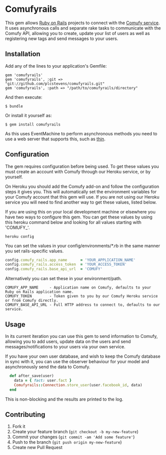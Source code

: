 # Comufyrails

This gem allows [Ruby on Rails](http://rubyonrails.org/) projects to connect with the
[Comufy service](http://www.comufy.com/). It uses asynchronous calls and separate rake tasks to communicate with
the Comufy API, allowing you to create, update your list of users as well as registering new tags and send
messages to your users.

## Installation

Add any of the lines to your application's Gemfile:

    gem 'comufyrails'
    gem 'comufyrails', :git => "git://github.com/plcstevens/comufyrails.git"
    gem 'comufyrails', :path => "/path/to/comufyrails/directory"

And then execute:

    $ bundle

Or install it yourself as:

    $ gem install comufyrails

As this uses EventMachine to perform asynchronous methods you need to use a web server that supports this, such
as [thin](http://code.macournoyer.com/thin/).

## Configuration

The gem requires configuration before being used. To get these values you must create an account with Comufy through
our Heroku service, or by yourself.

On Heroku you should add the Comufy add-on and follow the configuration steps it gives you. This will automatically
set the environment variables for your Comufy account that this gem will use. If you are not using our Heroku
service you will need to find another way to get these values, listed below.

If you are using this on your local development machine or elsewhere you have two ways to configure this gem. You
can get these values by using this heroku command below and looking for all values starting with 'COMUFY_'.

    heroku config

You can set the values in your config/environments/*.rb in the same manner you set rails-specific values.

```ruby
config.comufy_rails.app_name      = 'YOUR_APPLICATION_NAME'
config.comufy_rails.access_token  = 'YOUR_ACCESS_TOKEN'
config.comufy_rails.base_api_url  = 'COMUFY'
```

Alternatively you can set these in your environment/path.

```
COMUFY_APP_NAME     - Application name on Comufy, defaults to your Ruby on Rails application name.
COMUFY_TOKEN        - Token given to you by our Comufy Heroku service or from Comufy directly.
COMUFY_BASE_API_URL - Full HTTP address to connect to, defaults to our service.
```

## Usage

In its current iteration you can use this gem to send information to Comufy, allowing you to add users, update data
on the users and send messages/notifications to your users via your own service.

If you have your own user database, and wish to keep the Comufy database in sync with it, you can use the observer
behaviour for your model and asynchronously send the data to Comufy.

```ruby
  def after_save(user)
    data = { fact: user.fact }
    Comufyrails::Connection.store_user(user.facebook_id, data)
  end
```

This is non-blocking and the results are printed to the log.



## Contributing

1. Fork it
2. Create your feature branch (`git checkout -b my-new-feature`)
3. Commit your changes (`git commit -am 'Add some feature'`)
4. Push to the branch (`git push origin my-new-feature`)
5. Create new Pull Request
